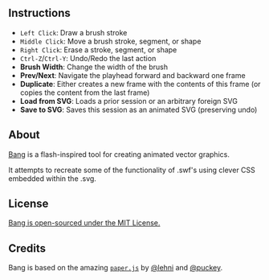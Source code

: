 

## Instructions

- `Left Click`: Draw a brush stroke
- `Middle Click`: Move a brush stroke, segment, or shape
- `Right Click`: Erase a stroke, segment, or shape
- `Ctrl-Z`/`Ctrl-Y`: Undo/Redo the last action
- **Brush Width**: Change the width of the brush
- **Prev/Next**: Navigate the playhead forward and backward one frame
- **Duplicate**: Either creates a new frame with the contents of this frame (or copies the content from the last frame)
- **Load from SVG**: Loads a prior session or an arbitrary foreign SVG
- **Save to SVG**: Saves this session as an animated SVG (preserving undo)

## About

[Bang](https://zalo.github.io/Bang/) is a flash-inspired tool for creating animated vector graphics.  

It attempts to recreate some of the functionality of .swf's using clever CSS embedded within the .svg.

## License

[Bang is open-sourced under the MIT License.](https://github.com/zalo/Bang)

## Credits

Bang is based on the amazing [`paper.js`](http://paperjs.org/) by [@lehni](https://github.com/lehni) and [@puckey](https://github.com/puckey).